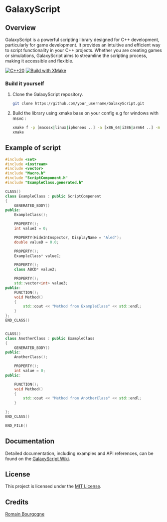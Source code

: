 # GalaxyScript

## Overview

GalaxyScript is a powerful scripting library designed for C++ development, particularly for game development. It provides an intuitive and efficient way to script functionality in your C++ projects. Whether you are creating games or simulations, GalaxyScript aims to streamline the scripting process, making it accessible and flexible.

[![C++20](https://img.shields.io/badge/C%2B%2B-20-blue)](https://en.cppreference.com/w/cpp/20)
[![Build with XMake](https://img.shields.io/badge/Built%20with-XMake-lightgray)](https://xmake.io/)

### Build it yourself

1. Clone the GalaxyScript repository.
   ```bash
   git clone https://github.com/your_username/GalaxyScript.git
   ```

2. Build the library using xmake base on your config e.g for windows with msvc :  
   ```bash
   xmake f -p [macosx|linux|iphoneos ..] -a [x86_64|i386|arm64 ..] -m [debug|release]
   xmake
   ```

## Example of script
```c++
#include <set>
#include <iostream>
#include <vector>
#include "Macro.h"
#include "ScriptComponent.h"
#include "ExampleClass.generated.h"

CLASS()
class ExampleClass : public ScriptComponent
{
	GENERATED_BODY()
public:
	ExampleClass();

	PROPERTY();
	int valueI = 0;

	PROPERTY(HideInInspector, DisplayName = "Aled");
	double valueD = 0.0;

	PROPERTY();
	ExampleClass* valueC;

	PROPERTY();
	class ABCD* value2;

	PROPERTY();
	std::vector<int> value3;
public:
	FUNCTION();
	void Method()
	{
		std::cout << "Method from ExampleClass" << std::endl;
	}
};
END_CLASS()


CLASS()
class AnotherClass : public ExampleClass
{
	GENERATED_BODY()
public:
	AnotherClass();

	PROPERTY();
	int value = 0;
public:

	FUNCTION();
	void Method()
	{
		std::cout << "Method from AnotherClass" << std::endl;
	}

};
END_CLASS()

END_FILE()
```

## Documentation

Detailed documentation, including examples and API references, can be found on the [GalaxyScript Wiki](https://github.com/your_username/GalaxyScript/wiki).

## License

This project is licensed under the [MIT License](LICENSE.txt).

## Credits
[Romain Bourgogne](https://github.com/Maisquasar)
